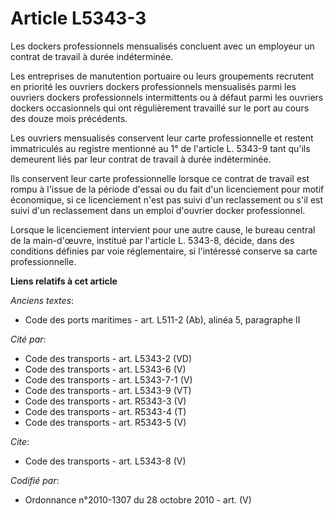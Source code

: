 # Article L5343-3

Les dockers professionnels mensualisés concluent avec un employeur un contrat de travail à durée indéterminée. 

Les entreprises de manutention portuaire ou leurs groupements recrutent en priorité les ouvriers dockers professionnels
mensualisés parmi les ouvriers dockers professionnels intermittents ou à défaut parmi les ouvriers dockers occasionnels qui
ont régulièrement travaillé sur le port au cours des douze mois précédents. 

Les ouvriers mensualisés conservent leur carte professionnelle et restent immatriculés au registre mentionné au 1° de
l'article L. 5343-9 tant qu'ils demeurent liés par leur contrat de travail à durée indéterminée. 

Ils conservent leur carte professionnelle lorsque ce contrat de travail est rompu à l'issue de la période d'essai ou du fait
d'un licenciement pour motif économique, si ce licenciement n'est pas suivi d'un reclassement ou s'il est suivi d'un
reclassement dans un emploi d'ouvrier docker professionnel. 

Lorsque le licenciement intervient pour une autre cause, le bureau central de la main-d'œuvre, institué par l'article L.
5343-8, décide, dans des conditions définies par voie réglementaire, si l'intéressé conserve sa carte professionnelle.

**Liens relatifs à cet article**

_Anciens textes_:

  - Code des ports maritimes - art. L511-2 (Ab), alinéa 5, paragraphe II

_Cité par_:

  - Code des transports - art. L5343-2 (VD)
  - Code des transports - art. L5343-6 (V)
  - Code des transports - art. L5343-7-1 (V)
  - Code des transports - art. L5343-9 (VT)
  - Code des transports - art. R5343-3 (V)
  - Code des transports - art. R5343-4 (T)
  - Code des transports - art. R5343-5 (V)

_Cite_:

  - Code des transports - art. L5343-8 (V)

_Codifié par_:

  - Ordonnance n°2010-1307 du 28 octobre 2010 - art. (V)
